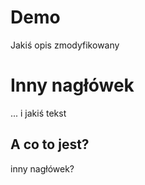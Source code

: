 # Demo

Jakiś opis zmodyfikowany

# Inny nagłówek


... i jakiś tekst


## A co to jest?

inny nagłówek?